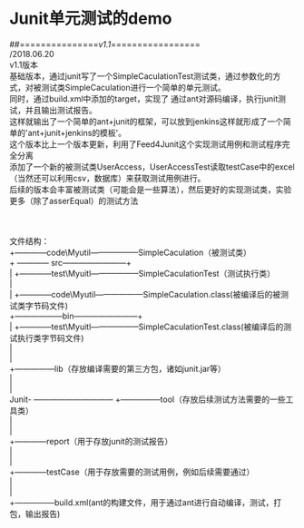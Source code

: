 # Junit单元测试的demo


##===============*v1.1*=================<br>
/2018.06.20<br>
v1.1版本<br>
基础版本，通过junit写了一个SimpleCaculationTest测试类，通过参数化的方式，对被测试类SimpleCaculation进行一个简单的单元测试。<br>
同时，通过build.xml中添加的target，实现了 通过ant对源码编译，执行junit测试，并且输出测试报告。<br>
这样就输出了一个简单的ant+junit的框架，可以放到jenkins这样就形成了一个简单的'ant+junit+jenkins的模板'。<br>
这个版本比上一个版本更新，利用了Feed4Junit这个实现测试用例和测试程序完全分离<br>
添加了一个新的被测试类UserAccess，UserAccessTest读取testCase中的excel（当然还可以利用csv，数据库）来获取测试用例进行。<br>
后续的版本会丰富被测试类（可能会是一些算法），然后更好的实现测试类，实验更多（除了asserEqual）的测试方法<br>
<br>
<br>
<br>
文件结构：<br>
                                                +————code\Myutil——————SimpleCaculation（被测试类）<br>
                              + ———— src————————+ <br>
                              |                 +————test\Myuitl——————SimpleCaculationTest（测试执行类）<br>
                              |<br>
                              |                 +————code\Myutil——————SimpleCaculation.class(被编译后的被测试类字节码文件)<br>
                              +——————bin————————+<br>
                              |                 +————test\Myuitl——————SimpleCaculationTest.class(被编译后的测试执行类字节码文件)<br>
                              |<br>
                              |<br>
                              +—————lib（存放编译需要的第三方包，诸如junit.jar等）<br>
                              |<br>
                              |<br>
            Junit- —————————— +—————tool（存放后续测试方法需要的一些工具类）<br>
                              |<br>
                              |<br>
                              +————report（用于存放junit的测试报告）<br>
                              |<br>
                              |<br>
                              +————testCase（用于存放需要的测试用例，例如后续需要通过）<br>
                              |<br>
                              |<br>
                              +—————build.xml(ant的构建文件，用于通过ant进行自动编译，测试，打包，输出报告)<br>
